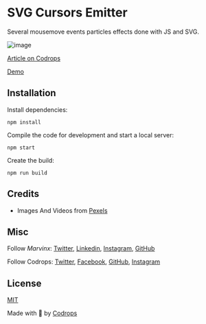 # SVG Cursors Emitter

Several mousemove events particles effects done with JS and SVG.

![image](https://marvinx.com/assets/images/cursorsemitter-main.png)

[Article on Codrops](https://tympanus.net/codrops/?p=)

[Demo](https://marvinx-cursors-emitter.netlify.app/)


## Installation

Install dependencies:

```
npm install
```

Compile the code for development and start a local server:

```
npm start
```

Create the build:

```
npm run build
```

## Credits

- Images And Videos from [Pexels](https://www.pexels.com/fr-fr/collections/space-astronauts-mars-srn3hh1/)

## Misc

Follow *Marvinx*: [Twitter](https://twitter.com/Marvin_X_), [Linkedin](https://www.linkedin.com/in/marlenebruhat/), [Instagram](https://www.instagram.com/marvinx.creative.dev/), [GitHub](https://github.com/marvinx-x)

Follow Codrops: [Twitter](http://www.twitter.com/codrops), [Facebook](http://www.facebook.com/codrops), [GitHub](https://github.com/codrops), [Instagram](https://www.instagram.com/codropsss/)

## License
[MIT](LICENSE)

Made with :blue_heart:  by [Codrops](http://www.codrops.com)
